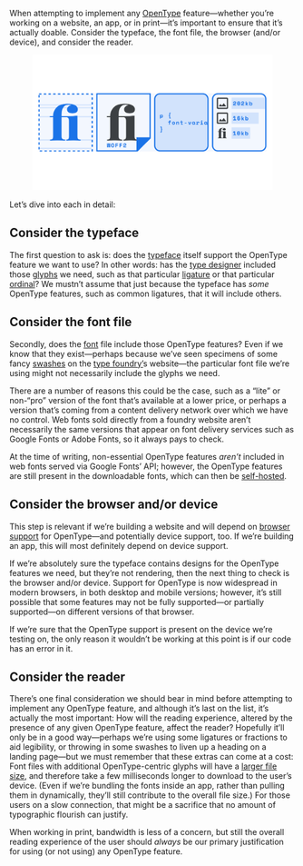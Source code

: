 
When attempting to implement any [OpenType](/glossary/open_type) feature—whether you’re working on a website, an app, or in print—it’s important to ensure that it’s actually doable. Consider the typeface, the font file, the browser (and/or device), and consider the reader.

<figure>

![An abstract representation of a type design, a font file, some CSS, and the assets served to end users of a website.](images/thumbnail.svg)

</figure>

Let’s dive into each in detail:

## Consider the typeface

The first question to ask is: does the [typeface](/glossary/typeface) itself support the OpenType feature we want to use? In other words: has the [type designer](/glossary/type_designer) included those [glyphs](/glossary/glyph) we need, such as that particular [ligature](/glossary/ligature) or that particular [ordinal](/glossary/ordinals)? We mustn’t assume that just because the typeface has *some* OpenType features, such as common ligatures, that it will include others.

## Consider the font file

Secondly, does the [font](/glossary/font) file include those OpenType features? Even if we know that they exist—perhaps because we’ve seen specimens of some fancy [swashes](/glossary/swash_glyph) on the [type foundry’](/glossary/type_foundry)s website—the particular font file we’re using might not necessarily include the glyphs we need.

There are a number of reasons this could be the case, such as a “lite” or non-“pro” version of the font that’s available at a lower price, or perhaps a version that’s coming from a content delivery network over which we have no control. Web fonts sold directly from a foundry website aren’t necessarily the same versions that appear on font delivery services such as Google Fonts or Adobe Fonts, so it always pays to check.

At the time of writing, non-essential OpenType features *aren’t* included in web fonts served via Google Fonts’ API; however, the OpenType features are still present in the downloadable fonts, which can then be [self-hosted](/lesson/self_hosting_web_fonts).

## Consider the browser and/or device

This step is relevant if we’re building a website and will depend on [browser support](https://caniuse.com/?search=opentype) for OpenType—and potentially device support, too. If we’re building an app, this will most definitely depend on device support.

If we’re absolutely sure the typeface contains designs for the OpenType features we need, but they’re not rendering, then the next thing to check is the browser and/or device. Support for OpenType is now widespread in modern browsers, in both desktop and mobile versions; however, it’s still possible that some features may not be fully supported—or partially supported—on different versions of that browser.

If we’re sure that the OpenType support is present on the device we’re testing on, the only reason it wouldn’t be working at this point is if our code has an error in it.

## Consider the reader

There’s one final consideration we should bear in mind before attempting to implement any OpenType feature, and although it’s last on the list, it’s actually the most important: How will the reading experience, altered by the presence of any given OpenType feature, affect the reader? Hopefully it’ll only be in a good way—perhaps we’re using some ligatures or fractions to aid legibility, or throwing in some swashes to liven up a heading on a landing page—but we must remember that these extras can come at a cost: Font files with additional OpenType-centric glyphs will have a [larger file size](/glossary/file_size), and therefore take a few milliseconds longer to download to the user’s device. (Even if we’re bundling the fonts inside an app, rather than pulling them in dynamically, they’ll still contribute to the overall file size.) For those users on a slow connection, that might be a sacrifice that no amount of typographic flourish can justify.

When working in print, bandwidth is less of a concern, but still the overall reading experience of the user should *always* be our primary justification for using (or not using) any OpenType feature.
